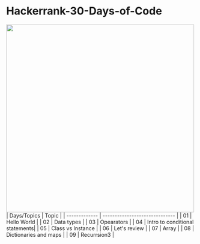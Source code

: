 # Hackerrank-30-Days-of-Code
<img src="https://blog.cystack.net/content/images/2019/05/hackerrank.png" width="500">
| Days/Topics   | Topic                          |
| ------------- | ------------------------------ |
| 01            | Hello World                    |
| 02            | Data types                     |
| 03            | Opearators                     |
| 04            | Intro to conditional statements|
| 05            | Class vs Instance              |
| 06            | Let's review                   |
| 07            | Array                          |
| 08            | Dictionaries and maps          |
| 09            | Recurrsion3                    |
